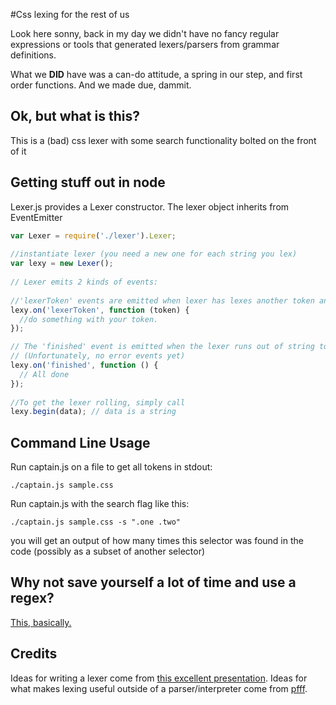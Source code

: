 #Css lexing for the rest of us

Look here sonny, back in my day we didn't have no fancy regular expressions or tools that generated lexers/parsers from grammar definitions. 

What we **DID** have was a can-do attitude, a spring in our step, and first order functions. And we made due, dammit.

## Ok, but what is this?

This is a (bad) css lexer with some search functionality bolted on the front of it

## Getting stuff out in node

Lexer.js provides a Lexer constructor. The lexer object inherits from EventEmitter

```js
var Lexer = require('./lexer').Lexer;
    
//instantiate lexer (you need a new one for each string you lex)
var lexy = new Lexer();
    
// Lexer emits 2 kinds of events:
    
//'lexerToken' events are emitted when lexer has lexes another token and it's ready.
lexy.on('lexerToken', function (token) {
  //do something with your token.
});

// The 'finished' event is emitted when the lexer runs out of string to lex or encounters and error. 
// (Unfortunately, no error events yet)
lexy.on('finished', function () {
  // All done
});
    
//To get the lexer rolling, simply call 
lexy.begin(data); // data is a string
```

## Command Line Usage

Run captain.js on a file to get all tokens in stdout:

    ./captain.js sample.css
    
Run captain.js with the search flag like this:

    ./captain.js sample.css -s ".one .two"

you will get an output of how many times this selector was found in the code (possibly as a subset of another selector)

## Why not save yourself a lot of time and use a regex?

[This, basically.](http://stackoverflow.com/questions/1732348/regex-match-open-tags-except-xhtml-self-contained-tags/1732454#1732454)

## Credits

Ideas for writing a lexer come from [this excellent presentation](http://rspace.googlecode.com/hg/slide/lex.html).
Ideas for what makes lexing useful outside of a parser/interpreter come from [pfff](https://github.com/facebook/pfff).